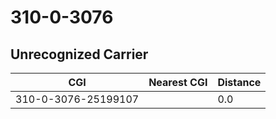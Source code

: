 # 310-0-3076
## Unrecognized Carrier


| CGI | Nearest CGI | Distance |
|-----|-------------|----------|
| 310-0-3076-25199107 |  | 0.0 |
